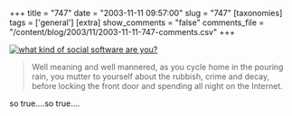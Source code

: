 +++
title = "747"
date = "2003-11-11 09:57:00"
slug = "747"
[taxonomies]
tags = ['general']
[extra]
show_comments = "false"
comments_file = "/content/blog/2003/11/2003-11-11-747-comments.csv"
+++

[![what kind of social software are you?](http://undergroundlondon.com/social/ss_ican.gif)](http://undergroundlondon.com/social/ss_ican.html)

> Well meaning and well mannered, as you cycle home in the pouring rain, you mutter to yourself about the rubbish, crime and decay, before locking the front door and spending all night on the Internet.

so true….so true….
